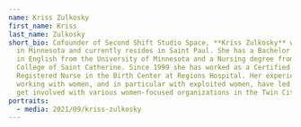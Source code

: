 ```yaml
---
name: Kriss Zulkosky
first_name: Kriss
last_name: Zulkosky
short_bio: Cofounder of Second Shift Studio Space, **Kriss Zulkosky** was born
  in Minnesota and currently resides in Saint Paul. She has a Bachelor’s degree
  in English from the University of Minnesota and a Nursing degree from the
  College of Saint Catherine. Since 1999 she has worked as a Certified
  Registered Nurse in the Birth Center at Regions Hospital. Her experiences
  working with women, and in particular with exploited women, have led her to
  get involved with various women-focused organizations in the Twin Cities.
portraits:
  - media: 2021/09/kriss-zulkosky
---
```

